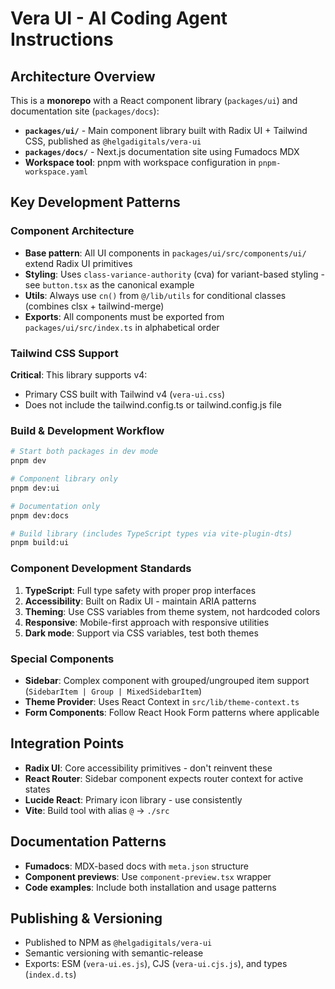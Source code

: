 # Vera UI - AI Coding Agent Instructions

## Architecture Overview

This is a **monorepo** with a React component library (`packages/ui`) and documentation site (`packages/docs`):

- **`packages/ui/`** - Main component library built with Radix UI + Tailwind CSS, published as `@helgadigitals/vera-ui`
- **`packages/docs/`** - Next.js documentation site using Fumadocs MDX
- **Workspace tool**: pnpm with workspace configuration in `pnpm-workspace.yaml`

## Key Development Patterns

### Component Architecture
- **Base pattern**: All UI components in `packages/ui/src/components/ui/` extend Radix UI primitives
- **Styling**: Uses `class-variance-authority` (cva) for variant-based styling - see `button.tsx` as the canonical example
- **Utils**: Always use `cn()` from `@/lib/utils` for conditional classes (combines clsx + tailwind-merge)
- **Exports**: All components must be exported from `packages/ui/src/index.ts` in alphabetical order

### Tailwind CSS  Support
**Critical**: This library supports  v4:
- Primary CSS built with Tailwind v4 (`vera-ui.css`)
- Does not include the tailwind.config.ts or tailwind.config.js file

### Build & Development Workflow
```bash
# Start both packages in dev mode
pnpm dev

# Component library only
pnpm dev:ui

# Documentation only  
pnpm dev:docs

# Build library (includes TypeScript types via vite-plugin-dts)
pnpm build:ui
```

### Component Development Standards
1. **TypeScript**: Full type safety with proper prop interfaces
2. **Accessibility**: Built on Radix UI - maintain ARIA patterns
3. **Theming**: Use CSS variables from theme system, not hardcoded colors
4. **Responsive**: Mobile-first approach with responsive utilities
5. **Dark mode**: Support via CSS variables, test both themes

### Special Components
- **Sidebar**: Complex component with grouped/ungrouped item support (`SidebarItem | Group | MixedSidebarItem`)
- **Theme Provider**: Uses React Context in `src/lib/theme-context.ts`
- **Form Components**: Follow React Hook Form patterns where applicable

## Integration Points
- **Radix UI**: Core accessibility primitives - don't reinvent these
- **React Router**: Sidebar component expects router context for active states
- **Lucide React**: Primary icon library - use consistently
- **Vite**: Build tool with alias `@` → `./src`

## Documentation Patterns
- **Fumadocs**: MDX-based docs with `meta.json` structure
- **Component previews**: Use `component-preview.tsx` wrapper
- **Code examples**: Include both installation and usage patterns

## Publishing & Versioning
- Published to NPM as `@helgadigitals/vera-ui`
- Semantic versioning with semantic-release
- Exports: ESM (`vera-ui.es.js`), CJS (`vera-ui.cjs.js`), and types (`index.d.ts`)
